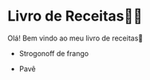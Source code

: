 # Livro de Receitas:man_cook:

Olá! Bem vindo ao meu livro de receitas:wave:

- Strogonoff de frango

- Pavê

  